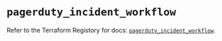 # `pagerduty_incident_workflow`

Refer to the Terraform Registory for docs: [`pagerduty_incident_workflow`](https://www.terraform.io/docs/providers/pagerduty/r/incident_workflow).
